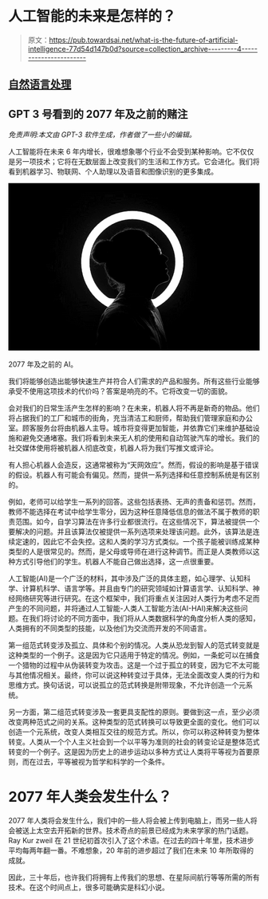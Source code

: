 # 人工智能的未来是怎样的？

> 原文：<https://pub.towardsai.net/what-is-the-future-of-artificial-intelligence-77d54d147b0d?source=collection_archive---------4----------------------->

## [自然语言处理](https://towardsai.net/p/category/nlp)

## GPT 3 号看到的 2077 年及之前的赌注

*免责声明:本文由 GPT-3 软件生成，作者做了一些小的编辑。*

人工智能将在未来 6 年内增长，很难想象哪个行业不会受到某种影响。它不仅仅是另一项技术；它将在无数层面上改变我们的生活和工作方式。它会进化。我们将看到机器学习、物联网、个人助理以及语音和图像识别的更多集成。

![](img/81eb4750137284ef115e863f37ac7266.png)

2077 年及之前的 AI。

我们将能够创造出能够快速生产并符合人们需求的产品和服务。所有这些行业能够承受不使用这项技术的代价吗？答案是响亮的不。它将改变一切的面貌。

会对我们的日常生活产生怎样的影响？在未来，机器人将不再是新奇的物品。他们将占据我们的工厂和城市的街角，充当清洁工和厨师，帮助我们管理家庭和办公室。顾客服务台将由机器人主导。城市将变得更加智能，并依靠它们来维护基础设施和避免交通堵塞。我们将看到未来无人机的使用和自动驾驶汽车的增长。我们的社交媒体使用将被机器人彻底改变，机器人将为我们写推文或评论。

有人担心机器人会造反，这通常被称为“天网效应”。然而，假设的影响是基于错误的假设。机器人有可能会有偏见。然而，提供一系列选择和任意控制系统是有区别的。

例如，老师可以给学生一系列的回答。这些包括表扬、无声的责备和惩罚。然而，教师不能选择在考试中给学生零分，因为这种任意降低信息的做法不属于教师的职责范围。如今，自学习算法在许多行业都很流行。在这些情况下，算法被提供一个要解决的问题。并且该算法仅被提供一系列选项来处理该问题。此外，该算法是连续定速的，因此它不会失控。这和人类的学习方式类似。一个孩子能被训练成某种类型的人是很常见的。然而，是父母或导师在进行这种调节。而正是人类教师以这种方式引导他们的学生。机器人不能自己做出选择，这一点很重要。

人工智能(AI)是一个广泛的材料，其中涉及广泛的具体主题，如心理学、认知科学、计算机科学、语言学等。并且由专门的研究领域如计算语言学、认知科学、神经网络研究等进行研究。在这个框架中，我们将重点关注因对人类行为考虑不足而产生的不同问题，并将通过人工智能-人类人工智能方法(AI-HAI)来解决这些问题。在我们将讨论的不同方面中，我们将从人类数据科学的角度分析人类的感知，人类拥有的不同类型的技能，以及他们为交流而开发的不同语言。

第一组范式转变涉及孤立、具体和个别的情况。人类从恐龙到智人的范式转变就是这种类型的一个例子。这是因为它只适用于特定的情况。例如，一条蛇可以在捕食一个猎物的过程中从伪装转变为攻击。这是一个过于孤立的转变，因为它不太可能与其他情况相关。最终，你可以说这种转变过于具体，无法全面改变人类的行为和思维方式。换句话说，可以说孤立的范式转换是附带现象，不允许创造一个元系统。

另一方面，第二组范式转变涉及一套更具支配性的原则。要做到这一点，至少必须改变两种范式之间的关系。这种类型的范式转换可以导致更全面的变化。他们可以创造一个元系统，改变人类相互交往的规范方式。所以，你可以称这种转变为整体转变。人类从一个个人主义社会到一个以平等为准则的社会的转变论证是整体范式转变的一个例子。这是因为历史上的进步运动以多种方式让人类将平等视为首要原则，而在过去，平等被视为哲学和科学的一个条件。

# 2077 年人类会发生什么？

2077 年人类将会发生什么，我们中的一些人将会被上传到电脑上，而另一些人将会被送上太空去开拓新的世界。技术奇点的前景已经成为未来学家的热门话题。Ray Kur zweil 在 21 世纪初首次引入了这个术语。在过去的四十年里，技术进步平均每两年翻一番。不难想象，20 年前的进步超过了我们在未来 10 年所取得的成就。

因此，三十年后，也许我们将拥有上传我们的思想、在星际间航行等等所需的所有技术。在这个时间点上，很多可能确实是科幻小说。